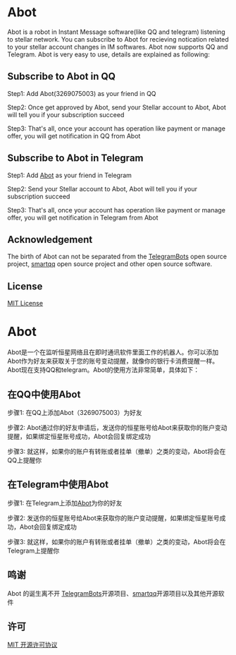 # Abot
Abot is a robot in Instant Message software(like QQ and telegram) listening to stellar network. You can subscribe to Abot for recieving notication related to your stellar account changes in IM softwares. Abot now supports QQ and Telegram. Abot is very easy to use, details are explained as following:

## Subscribe to Abot in QQ    
  Step1: Add Abot(3269075003) as your friend in QQ


  Step2: Once get approved by Abot, send your Stellar account to Abot, Abot will tell you if your subscription succeed


  Step3: That's all, once your account has operation like payment or manage offer, you will get notification in QQ from Abot

## Subscribe to Abot in Telegram    
  Step1: Add [Abot](https://t.me/stellar_alert_bot) as your friend in Telegram


  Step2: Send your Stellar account to Abot, Abot will tell you if your subscription succeed


  Step3: That's all, once your account has operation like payment or manage offer, you will get notification in Telegram from Abot

## Acknowledgement
The birth of Abot can not be separated from the [TelegramBots](https://github.com/rubenlagus/TelegramBots) open source project, [smartqq](https://github.com/ScienJus/smartqq) open source project and other open source software.

## License
[MIT License](https://github.com/supermanheng21/Abot/blob/master/LICENSE)

# Abot
Abot是一个在监听恒星网络且在即时通讯软件里面工作的机器人。你可以添加Abot作为好友来获取关于您的账号变动提醒，就像你的银行卡消费提醒一样。Abot现在支持QQ和telegram。Abot的使用方法非常简单，具体如下：

## 在QQ中使用Abot
  步骤1: 在QQ上添加Abot（3269075003）为好友


  步骤2: Abot通过你的好友申请后，发送你的恒星账号给Abot来获取你的账户变动提醒，如果绑定恒星账号成功，Abot会回复绑定成功


  步骤3: 就这样，如果你的账户有转账或者挂单（撤单）之类的变动，Abot将会在QQ上提醒你

## 在Telegram中使用Abot
  步骤1: 在Telegram上添加[Abot](https://t.me/stellar_alert_bot)为你的好友


  步骤2: 发送你的恒星账号给Abot来获取你的账户变动提醒，如果绑定恒星账号成功，Abot会回复绑定成功


  步骤3: 就这样，如果你的账户有转账或者挂单（撤单）之类的变动，Abot将会在Telegram上提醒你

## 鸣谢
Abot 的诞生离不开 [TelegramBots](https://github.com/rubenlagus/TelegramBots)开源项目、[smartqq](https://github.com/ScienJus/smartqq)开源项目以及其他开源软件

## 许可
[MIT 开源许可协议](https://github.com/supermanheng21/Abot/blob/master/LICENSE)